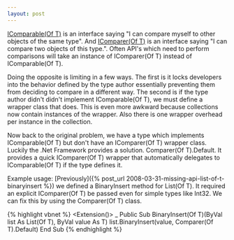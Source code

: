 ```yaml
---
layout: post
---
```

[IComparable(Of T)](http://msdn2.microsoft.com/en-us/library/4d7sx9hd.aspx) is an interface saying "I can compare myself to other objects of the same type".  And [IComparer(Of T)](http://msdn2.microsoft.com/en-us/library/8ehhxeaf.aspx) is an interface saying "I can compare two objects of this type.". Often API's which need to perform comparisons will take an instance of IComparer(Of T) instead of IComparable(Of T).

Doing the opposite is limiting in a few ways. The first is it locks developers into the behavior defined by the type author essentially preventing them from deciding to compare in a different way. The second is if the type author didn't didn't implement IComparable(Of T), we must define a wrapper class that does. This is even more awkward because collections now contain instances of the wrapper. Also there is one wrapper overhead per instance in the collection.

Now back to the original problem, we have a type which implements IComparable(Of T) but don't have an IComparer(Of T) wrapper class. Luckily the .Net Framework provides a solution. Comparer(Of T).Default. It provides a quick IComparer(Of T) wrapper that automatically delegates to IComparable(Of T) if the type defines it.

Example usage: [Previously]({% post_url 2008-03-31-missing-api-list-of-t-binaryinsert %}) we defined a BinaryInsert method for List(Of T). It required an explicit IComparer(Of T) be passed even for simple types like Int32. We can fix this by using the Comparer(Of T) class.

    
{% highlight vbnet %}
<Extension()> _
Public Sub BinaryInsert(Of T)(ByVal list As List(Of T), ByVal value As T)
    list.BinaryInsert(value, Comparer(Of T).Default)
End Sub
{% endhighlight %}
